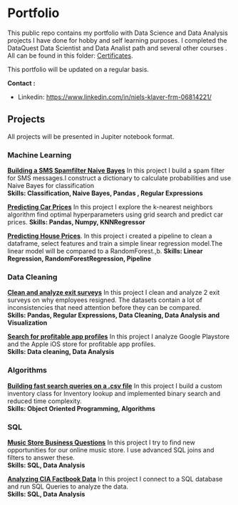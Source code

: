 # Portfolio

This public repo contains my portfolio with Data Science and Data Analysis projects I have done for hobby and self learning purposes. I completed the DataQuest Data Scientist and Data Analist path and several other courses . All can be found in this folder:  [Certificates](https://github.com/NielsKlaver/Portfolio/tree/master/Certificates). 

This portfolio will be updated on a regular basis. 

__Contact :__
* Linkedin: https://www.linkedin.com/in/niels-klaver-frm-06814221/


## Projects

All projects will be presented in Jupiter notebook format.


### Machine Learning

[__Building a SMS Spamfilter Naive Bayes__](https://nbviewer.jupyter.org/github/NielsKlaver/Portfolio_projects_credentials/blob/master/Projects/Building%20a%20SMS%20Spam%20Filter%20Naive%20Bayes/Building%20a%20SMS%20Spam%20Filter%20Naive%20Bayes.ipynb?flush_cache=true) In this project I build a spam filter for SMS messages.I construct a dictionary to calculate probabilities and use Naive Bayes for classification <br>__Skills: Classification, Naive Bayes, Pandas , Regular Expressions__

[__Predicting Car Prices__](https://nbviewer.jupyter.org/github/NielsKlaver/Portfolio_projects_credentials/blob/master/Projects/Predicting%20Car%20Prices%20-%20KNN%20Regressor/Predicting%20car%20prices%20KNNRegressor.ipynb?flush_cache=true) In this project I explore the k-nearest neighbors algorithm find optimal hyperparameters using grid search and predict car prices.
__Skills: Pandas, Numpy, KNNRegressor__

[__Predicting House Prices__](https://nbviewer.jupyter.org/github/NielsKlaver/Portfolio_projects_credentials/blob/master/Projects/Predicting%20House%20Prices%20with%20Linear%20Regression/Predicting%20house%20prices%20LR%20and%20RF.ipynb). In this project i created a pipeline to clean a dataframe, select features and train a simple linear regression model.The linear model will be compared to a RandomForest.,b.
__Skills: Linear Regression, RandomForestRegression, Pipeline__

### Data Cleaning

[__Clean and analyze exit surveys__](https://nbviewer.jupyter.org/github/NielsKlaver/Portfolio_projects_credentials/blob/master/Projects/Clean%20And%20Analyze%20Employee%20Exit%20Surveys/Exit%20survey%20analysis.ipynb?flush_cache=true) In this project I clean and analyze 2 exit surveys on why employees resigned. The datasets contain a lot of inconsistencies that need attention before they can be compared.<br> __Skills: Pandas, Regular Expressions, Data Cleaning, Data Analysis and Visualization__

[__Search for profitable app profiles__](https://nbviewer.jupyter.org/github/NielsKlaver/Portfolio_projects_credentials/blob/master/Projects/Profitable%20App%20Profiles%20for%20the%20App%20Store%20and%20Google%20Play%20Markets/app_store.ipynb?flush_cache=true)  In this project I  analyze Google Playstore and the Apple iOS store for profitable app profiles.<br>__Skills: Data cleaning, Data Analysis__

### Algorithms 

[__Building fast search queries on a .csv file__](https://nbviewer.jupyter.org/github/NielsKlaver/Portfolio_projects_credentials/blob/master/Projects/Building%20Fast%20Queries%20on%20Inventory%20CSV/Building%20Fast%20Queries%20on%20a%20CSV.ipynb?flush_cache=true) In this project I build a custom inventory class for Inventory lookup and implemented binary search and reduced time complexity.<br>
__Skills: Object Oriented Programming, Algorithms__

### SQL

[__Music Store Business Questions__](https://nbviewer.jupyter.org/github/NielsKlaver/Portfolio_projects_credentials/blob/master/Projects/Answering%20Music%20Store%20%20Business%20Questions%20using%20SQL/Answering%20Business%20Questions%20with%20SQL.ipynb?flush_cache=true) In this project I try to find new opportunities for our online music store. I use advanced SQL joins and filters to answer these.<br>
__Skills: SQL, Data Analysis__

[__Analyzing CIA Factbook Data__](https://github.com/NielsKlaver/Portfolio_projects_credentials/blob/master/Projects/Analyzing%20CIA%20Factbook%20Data%20Using%20SQL/Analyzing%20CIA%20Factbook%20Data%20Using%20Python%20and%20SQL.ipynb) In this project I connect to a SQL database and run SQL Queries to analyze the data.<br>__Skills: SQL, Data Analysis__







